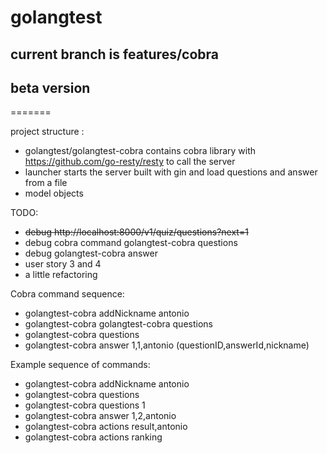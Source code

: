 # golangtest
## current branch is features/cobra
## beta version
=======

project structure :
  * golangtest/golangtest-cobra contains cobra library with https://github.com/go-resty/resty to call the server
  * launcher starts the server built with gin and load questions and answer from a file
  * model objects
  
TODO:
 * <del>debug http://localhost:8000/v1/quiz/questions?next=1</del>
 * debug cobra command golangtest-cobra questions
 * debug golangtest-cobra answer
 * user story 3 and 4
 * a little refactoring
 
 Cobra command sequence:
 * golangtest-cobra addNickname antonio
 * golangtest-cobra golangtest-cobra questions
 * golangtest-cobra questions
 * golangtest-cobra answer 1,1,antonio (questionID,answerId,nickname)

Example sequence of commands:
 * golangtest-cobra addNickname antonio
 * golangtest-cobra questions
 * golangtest-cobra questions 1
 * golangtest-cobra answer 1,2,antonio
 * golangtest-cobra actions result,antonio
 * golangtest-cobra actions ranking
